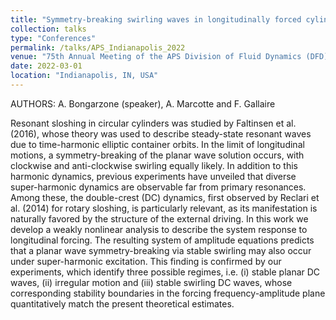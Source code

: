 ```yaml
---
title: "Symmetry-breaking swirling waves in longitudinally forced cylindrical containers"
collection: talks
type: "Conferences"
permalink: /talks/APS_Indianapolis_2022
venue: "75th Annual Meeting of the APS Division of Fluid Dynamics (DFD)"
date: 2022-03-01
location: "Indianapolis, IN, USA"
---
```


AUTHORS: A. Bongarzone (speaker), A. Marcotte and F. Gallaire

Resonant sloshing in circular cylinders was studied by Faltinsen et al. (2016), whose theory was used to describe steady-state resonant waves due to time-harmonic elliptic container orbits. In the limit of longitudinal motions, a symmetry-breaking of the planar wave solution occurs, with clockwise and anti-clockwise swirling equally likely. In addition to this harmonic dynamics, previous experiments have unveiled that diverse super-harmonic dynamics are observable far from primary resonances. Among these, the double-crest (DC) dynamics, first observed by Reclari et al. (2014) for rotary sloshing, is particularly relevant, as its manifestation is naturally favored by the structure of the external driving. In this work we develop a weakly nonlinear analysis to describe the system response to longitudinal forcing. The resulting system of amplitude equations predicts that a planar wave symmetry-breaking via stable swirling may also occur under super-harmonic excitation. This finding is confirmed by our experiments, which identify three possible regimes, i.e. (i) stable planar DC waves, (ii) irregular motion and (iii) stable swirling DC waves, whose corresponding stability boundaries in the forcing frequency-amplitude plane quantitatively match the present theoretical estimates.
